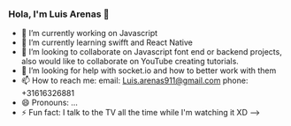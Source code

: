 ### Hola, I'm Luis Arenas  👋



- 🔭 I’m currently working on Javascript
- 🌱 I’m currently learning swifft and React Native
- 👯 I’m looking to collaborate on Javascript font end or backend projects, also would like to collaborate on YouTube creating tutorials.
- 🤔 I’m looking for help with socket.io and how to better work with them
- 📫 How to reach me: email: Luis.arenas911@gmail.com  phone: +31616326881
- 😄 Pronouns: ...
- ⚡ Fun fact: I talk to the TV all the time while I'm watching it XD 
-->
